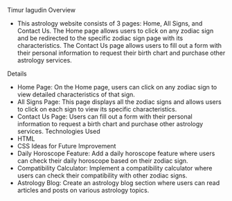 Timur Iagudin
Overview
* This astrology website consists of 3 pages: Home, All Signs, and Contact Us. The Home page allows users to click on any zodiac sign and be redirected to the specific zodiac sign page with its characteristics. The Contact Us page allows users to fill out a form with their personal information to request their birth chart and purchase other astrology services.

Details
* Home Page: On the Home page, users can click on any zodiac sign to view detailed characteristics of that sign.
* All Signs Page: This page displays all the zodiac signs and allows users to click on each sign to view its specific characteristics.
* Contact Us Page: Users can fill out a form with their personal information to request a birth chart and purchase other astrology services.
Technologies Used
* HTML
* CSS
Ideas for Future Improvement
* Daily Horoscope Feature: Add a daily horoscope feature where users can check their daily horoscope based on their zodiac sign.
* Compatibility Calculator: Implement a compatibility calculator where users can check their compatibility with other zodiac signs.
* Astrology Blog: Create an astrology blog section where users can read articles and posts on various astrology topics.